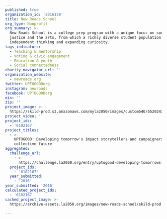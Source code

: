 ```yaml
---
published: true
organization_id: '2016158'
title: New Roads School
org_type: Nonprofit
org_summary: >-
  New Roads School is a college prep program with a unique focus on social
  justice and the arts, from which a richly diverse student population develops
  independent thinking and expanding curiosity.
tags_indicators:
  - Teaching & mentorship
  - Voting & civic engagement
  - Education & youth
  - Social connectedness
charity_navigator_url: ''
organization_website:
  - newroads.org
twitter: UPTOGOODorg
instagram: newroads
facebook: UPTOGOODorg
ein: ''
zip: ''
project_image: >-
  https://skild-prod.s3.amazonaws.com/myla2050/images/custom540/5520243165741-team91.jpg
project_video: ''
project_ids:
  - '6102167'
project_titles:
  - >-
    UPTOGOOD: Developing tomorrow's impact storytellers and campaigners for our
    collective future
aggregated:
  challenge_url:
    - >-
      https://challenge.la2050.org/entry/uptogood-developing-tomorrows-impact-storytellers-and-campaigners-for-our-collective-future
  project_ids:
    - '6102167'
  year_submitted:
    - '2016'
year_submitted: '2016'
calculated_project_ids:
  - '6102167'
cached_project_image: >-
  https://archive-assets.la2050.org/images/new-roads-school/skild-prod.s3.amazonaws.com/myla2050/images/custom540/5520243165741-team91.jpg

---
```

